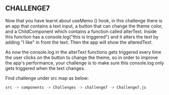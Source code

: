 ## CHALLENGE7

Now that you have learnt about useMemo () hook, in this challenge there is an app that contains a text input, a button that can change the theme color, and a ChildComponent which contains a function called alterText. Inside this function has a console.log("this is triggered") and it alters the text by adding "I like" in front the text. Then the app will show the alteredText.

As now the console.log in the alterText functions gets triggered every time the user clicks on the button to change the theme, so in order to improve the app's performance, your challenge is to make sure this console.log only gets triggered when the text changes.

Find challenge under src map as below:

```bash
src -> components -> Challenges -> challenge7 -> Challenge7.js
```
